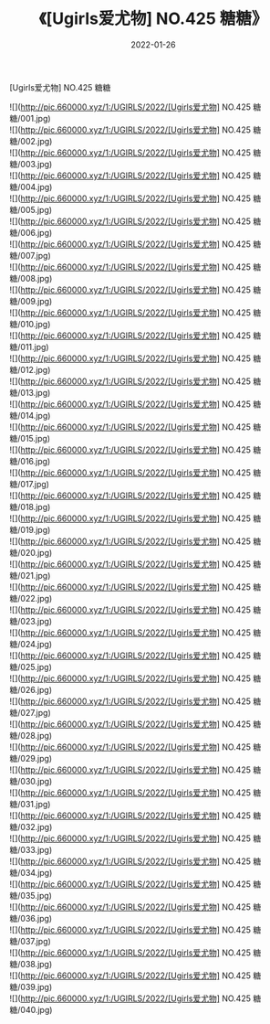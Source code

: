 ﻿---
layout: post
title:  《[Ugirls爱尤物] NO.425 糖糖》
date:   2022-01-26
img: http://pic.660000.xyz/1:/UGIRLS/2022/[Ugirls爱尤物] NO.425 糖糖/000.jpg
categories: [美女, 清纯, 唯美]
---

[Ugirls爱尤物] NO.425 糖糖

 ![](http://pic.660000.xyz/1:/UGIRLS/2022/[Ugirls爱尤物] NO.425 糖糖/001.jpg) <br>![](http://pic.660000.xyz/1:/UGIRLS/2022/[Ugirls爱尤物] NO.425 糖糖/002.jpg) <br>![](http://pic.660000.xyz/1:/UGIRLS/2022/[Ugirls爱尤物] NO.425 糖糖/003.jpg) <br>![](http://pic.660000.xyz/1:/UGIRLS/2022/[Ugirls爱尤物] NO.425 糖糖/004.jpg) <br>![](http://pic.660000.xyz/1:/UGIRLS/2022/[Ugirls爱尤物] NO.425 糖糖/005.jpg) <br>![](http://pic.660000.xyz/1:/UGIRLS/2022/[Ugirls爱尤物] NO.425 糖糖/006.jpg) <br>![](http://pic.660000.xyz/1:/UGIRLS/2022/[Ugirls爱尤物] NO.425 糖糖/007.jpg) <br>![](http://pic.660000.xyz/1:/UGIRLS/2022/[Ugirls爱尤物] NO.425 糖糖/008.jpg) <br>![](http://pic.660000.xyz/1:/UGIRLS/2022/[Ugirls爱尤物] NO.425 糖糖/009.jpg) <br>![](http://pic.660000.xyz/1:/UGIRLS/2022/[Ugirls爱尤物] NO.425 糖糖/010.jpg) <br>![](http://pic.660000.xyz/1:/UGIRLS/2022/[Ugirls爱尤物] NO.425 糖糖/011.jpg) <br>![](http://pic.660000.xyz/1:/UGIRLS/2022/[Ugirls爱尤物] NO.425 糖糖/012.jpg) <br>![](http://pic.660000.xyz/1:/UGIRLS/2022/[Ugirls爱尤物] NO.425 糖糖/013.jpg) <br>![](http://pic.660000.xyz/1:/UGIRLS/2022/[Ugirls爱尤物] NO.425 糖糖/014.jpg) <br>![](http://pic.660000.xyz/1:/UGIRLS/2022/[Ugirls爱尤物] NO.425 糖糖/015.jpg) <br>![](http://pic.660000.xyz/1:/UGIRLS/2022/[Ugirls爱尤物] NO.425 糖糖/016.jpg) <br>![](http://pic.660000.xyz/1:/UGIRLS/2022/[Ugirls爱尤物] NO.425 糖糖/017.jpg) <br>![](http://pic.660000.xyz/1:/UGIRLS/2022/[Ugirls爱尤物] NO.425 糖糖/018.jpg) <br>![](http://pic.660000.xyz/1:/UGIRLS/2022/[Ugirls爱尤物] NO.425 糖糖/019.jpg) <br>![](http://pic.660000.xyz/1:/UGIRLS/2022/[Ugirls爱尤物] NO.425 糖糖/020.jpg) <br>![](http://pic.660000.xyz/1:/UGIRLS/2022/[Ugirls爱尤物] NO.425 糖糖/021.jpg) <br>![](http://pic.660000.xyz/1:/UGIRLS/2022/[Ugirls爱尤物] NO.425 糖糖/022.jpg) <br>![](http://pic.660000.xyz/1:/UGIRLS/2022/[Ugirls爱尤物] NO.425 糖糖/023.jpg) <br>![](http://pic.660000.xyz/1:/UGIRLS/2022/[Ugirls爱尤物] NO.425 糖糖/024.jpg) <br>![](http://pic.660000.xyz/1:/UGIRLS/2022/[Ugirls爱尤物] NO.425 糖糖/025.jpg) <br>![](http://pic.660000.xyz/1:/UGIRLS/2022/[Ugirls爱尤物] NO.425 糖糖/026.jpg) <br>![](http://pic.660000.xyz/1:/UGIRLS/2022/[Ugirls爱尤物] NO.425 糖糖/027.jpg) <br>![](http://pic.660000.xyz/1:/UGIRLS/2022/[Ugirls爱尤物] NO.425 糖糖/028.jpg) <br>![](http://pic.660000.xyz/1:/UGIRLS/2022/[Ugirls爱尤物] NO.425 糖糖/029.jpg) <br>![](http://pic.660000.xyz/1:/UGIRLS/2022/[Ugirls爱尤物] NO.425 糖糖/030.jpg) <br>![](http://pic.660000.xyz/1:/UGIRLS/2022/[Ugirls爱尤物] NO.425 糖糖/031.jpg) <br>![](http://pic.660000.xyz/1:/UGIRLS/2022/[Ugirls爱尤物] NO.425 糖糖/032.jpg) <br>![](http://pic.660000.xyz/1:/UGIRLS/2022/[Ugirls爱尤物] NO.425 糖糖/033.jpg) <br>![](http://pic.660000.xyz/1:/UGIRLS/2022/[Ugirls爱尤物] NO.425 糖糖/034.jpg) <br>![](http://pic.660000.xyz/1:/UGIRLS/2022/[Ugirls爱尤物] NO.425 糖糖/035.jpg) <br>![](http://pic.660000.xyz/1:/UGIRLS/2022/[Ugirls爱尤物] NO.425 糖糖/036.jpg) <br>![](http://pic.660000.xyz/1:/UGIRLS/2022/[Ugirls爱尤物] NO.425 糖糖/037.jpg) <br>![](http://pic.660000.xyz/1:/UGIRLS/2022/[Ugirls爱尤物] NO.425 糖糖/038.jpg) <br>![](http://pic.660000.xyz/1:/UGIRLS/2022/[Ugirls爱尤物] NO.425 糖糖/039.jpg) <br>![](http://pic.660000.xyz/1:/UGIRLS/2022/[Ugirls爱尤物] NO.425 糖糖/040.jpg) <br>